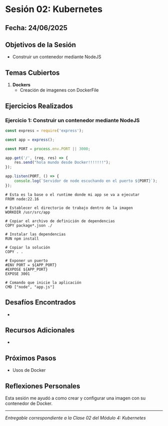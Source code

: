 # Sesión 02: Kubernetes

## Fecha: 24/06/2025

## Objetivos de la Sesión

- Construir un contenedor mediante NodeJS

## Temas Cubiertos

1. **Dockers**
   - Creación de imagenes con DockerFile

## Ejercicios Realizados

### Ejercicio 1: Construir un contenedor mediante NodeJS

```javascript
const express = require('express');

const app = express();

const PORT = process.env.PORT || 3000;

app.get('/', (req, res) => {
    res.send("hola mundo desde Docker!!!!!!!");
});

app.listen(PORT, () => {
    console.log(`Servidor de node escuchando en el puerto ${PORT}`);
});
```

```docker
# Esta es la base o el runtime donde mi app se va a ejecutar
FROM node:22.16

# Establecer el directorio de trabajo dentro de la imagen
WORKDIR /usr/src/app

# Copiar el archivo de definición de dependencias
COPY package*.json ./

# Instalar las dependencias
RUN npm install

# Copiar la solución
COPY . .

# Exponer un puerto
#ENV PORT = ${APP_PORT}
#EXPOSE ${APP_PORT}
EXPOSE 3001

# Comando que inicie la aplicación
CMD ["node", "app.js"]
```
## Desafíos Encontrados

- 

## Recursos Adicionales

- 

## Próximos Pasos

- Usos de Docker

## Reflexiones Personales

Esta sesión me ayudó a como crear y configurar una imagen con su contenedor de Docker.

---

*Entregable correspondiente a la Clase 02 del Módulo 4: Kubernetes*